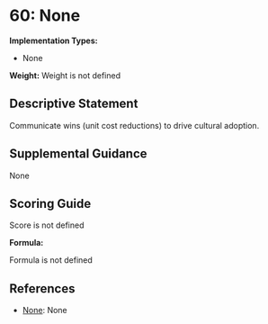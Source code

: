 # 60: None

**Implementation Types:**

- None

**Weight:** Weight is not defined

## Descriptive Statement

Communicate wins (unit cost reductions) to drive cultural adoption.

## Supplemental Guidance

None

## Scoring Guide

Score is not defined

**Formula:**

Formula is not defined

## References

- [None](None): None
